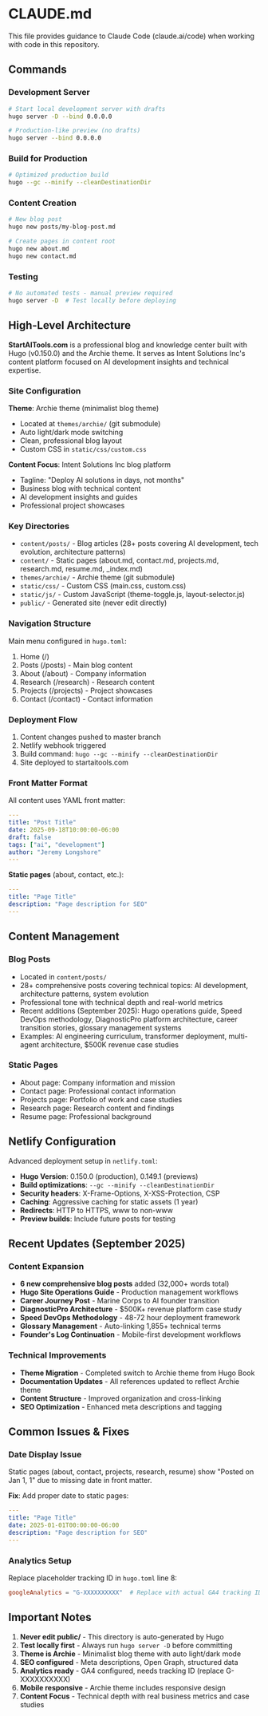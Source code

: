 # CLAUDE.md

This file provides guidance to Claude Code (claude.ai/code) when working with code in this repository.

## Commands

### Development Server
```bash
# Start local development server with drafts
hugo server -D --bind 0.0.0.0

# Production-like preview (no drafts)
hugo server --bind 0.0.0.0
```

### Build for Production
```bash
# Optimized production build
hugo --gc --minify --cleanDestinationDir
```

### Content Creation
```bash
# New blog post
hugo new posts/my-blog-post.md

# Create pages in content root
hugo new about.md
hugo new contact.md
```

### Testing
```bash
# No automated tests - manual preview required
hugo server -D  # Test locally before deploying
```

## High-Level Architecture

**StartAITools.com** is a professional blog and knowledge center built with Hugo (v0.150.0) and the Archie theme. It serves as Intent Solutions Inc's content platform focused on AI development insights and technical expertise.

### Site Configuration

**Theme**: Archie theme (minimalist blog theme)
- Located at `themes/archie/` (git submodule)
- Auto light/dark mode switching
- Clean, professional blog layout
- Custom CSS in `static/css/custom.css`

**Content Focus**: Intent Solutions Inc blog platform
- Tagline: "Deploy AI solutions in days, not months"
- Business blog with technical content
- AI development insights and guides
- Professional project showcases

### Key Directories

- `content/posts/` - Blog articles (28+ posts covering AI development, tech evolution, architecture patterns)
- `content/` - Static pages (about.md, contact.md, projects.md, research.md, resume.md, _index.md)
- `themes/archie/` - Archie theme (git submodule)
- `static/css/` - Custom CSS (main.css, custom.css)
- `static/js/` - Custom JavaScript (theme-toggle.js, layout-selector.js)
- `public/` - Generated site (never edit directly)

### Navigation Structure

Main menu configured in `hugo.toml`:
1. Home (/)
2. Posts (/posts) - Main blog content
3. About (/about) - Company information
4. Research (/research) - Research content
5. Projects (/projects) - Project showcases
6. Contact (/contact) - Contact information

### Deployment Flow

1. Content changes pushed to master branch
2. Netlify webhook triggered
3. Build command: `hugo --gc --minify --cleanDestinationDir`
4. Site deployed to startaitools.com

### Front Matter Format

All content uses YAML front matter:
```yaml
---
title: "Post Title"
date: 2025-09-18T10:00:00-06:00
draft: false
tags: ["ai", "development"]
author: "Jeremy Longshore"
---
```

**Static pages** (about, contact, etc.):
```yaml
---
title: "Page Title"
description: "Page description for SEO"
---
```

## Content Management

### Blog Posts
- Located in `content/posts/`
- 28+ comprehensive posts covering technical topics: AI development, architecture patterns, system evolution
- Professional tone with technical depth and real-world metrics
- Recent additions (September 2025): Hugo operations guide, Speed DevOps methodology, DiagnosticPro platform architecture, career transition stories, glossary management systems
- Examples: AI engineering curriculum, transformer deployment, multi-agent architecture, $500K revenue case studies

### Static Pages
- About page: Company information and mission
- Contact page: Professional contact information
- Projects page: Portfolio of work and case studies
- Research page: Research content and findings
- Resume page: Professional background

## Netlify Configuration

Advanced deployment setup in `netlify.toml`:
- **Hugo Version**: 0.150.0 (production), 0.149.1 (previews)
- **Build optimizations**: `--gc --minify --cleanDestinationDir`
- **Security headers**: X-Frame-Options, X-XSS-Protection, CSP
- **Caching**: Aggressive caching for static assets (1 year)
- **Redirects**: HTTP to HTTPS, www to non-www
- **Preview builds**: Include future posts for testing

## Recent Updates (September 2025)

### Content Expansion
- **6 new comprehensive blog posts** added (32,000+ words total)
- **Hugo Site Operations Guide** - Production management workflows
- **Career Journey Post** - Marine Corps to AI founder transition
- **DiagnosticPro Architecture** - $500K+ revenue platform case study
- **Speed DevOps Methodology** - 48-72 hour deployment framework
- **Glossary Management** - Auto-linking 1,855+ technical terms
- **Founder's Log Continuation** - Mobile-first development workflows

### Technical Improvements
- **Theme Migration** - Completed switch to Archie theme from Hugo Book
- **Documentation Updates** - All references updated to reflect Archie theme
- **Content Structure** - Improved organization and cross-linking
- **SEO Optimization** - Enhanced meta descriptions and tagging

## Common Issues & Fixes

### Date Display Issue
Static pages (about, contact, projects, research, resume) show "Posted on Jan 1, 1" due to missing date in front matter.

**Fix**: Add proper date to static pages:
```yaml
---
title: "Page Title"
date: 2025-01-01T00:00:00-06:00
description: "Page description for SEO"
---
```

### Analytics Setup
Replace placeholder tracking ID in `hugo.toml` line 8:
```toml
googleAnalytics = "G-XXXXXXXXXX"  # Replace with actual GA4 tracking ID
```

## Important Notes

1. **Never edit public/** - This directory is auto-generated by Hugo
2. **Test locally first** - Always run `hugo server -D` before committing
3. **Theme is Archie** - Minimalist blog theme with auto light/dark mode
4. **SEO configured** - Meta descriptions, Open Graph, structured data
5. **Analytics ready** - GA4 configured, needs tracking ID (replace G-XXXXXXXXXX)
6. **Mobile responsive** - Archie theme includes responsive design
7. **Content Focus** - Technical depth with real business metrics and case studies